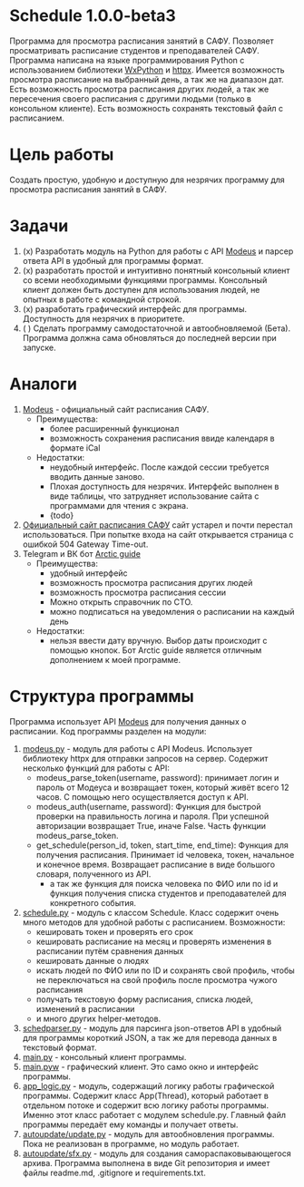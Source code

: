 # Schedule 1.0.0-beta3
Программа для просмотра расписания занятий в САФУ.
Позволяет просматривать расписание студентов и преподавателей САФУ.
Программа написана на языке программирования Python с использованием библиотеки [WxPython](https://wxpython.org/) и [httpx](https://www.python-httpx.org/).
Имеется возможность просмотра расписание на выбранный день, а так же на диапазон дат. Есть возможность просмотра расписания других людей, а так же пересечения своего расписания с другими людьми (только в консольном клиенте). Есть возможность сохранять текстовый файл с расписанием.
# Цель работы
Создать простую, удобную и доступную для незрячих программу для просмотра расписания занятий в САФУ.
# Задачи
1. (x) Разработать модуль на Python для работы с API [Modeus](https://narfu.modeus.org) и парсер ответа API в удобный для программы формат.
2. (x) разработать простой и интуитивно понятный консольный клиент со всеми необходимыми функциями программы. Консольный клиент должен быть доступен для использования людей, не опытных в работе с командной строкой.
3. (x) разработать графический интерфейс для программы. Доступность для незрячих в приоритете.
4. ( ) Сделать программу самодостаточной и автообновляемой (Бета). Программа должна сама обновляться до последней версии при запуске.

# Аналоги
1. [Modeus](https://narfu.modeus.org) - официальный сайт расписания САФУ.
    - Преимущества:
        - более расширенный функционал
        - возможность сохранения расписания ввиде календаря в формате iCal
    - Недостатки:
        - неудобный интерфейс. После каждой сессии требуется вводить данные заново.
        - Плохая доступность для незрячих. Интерфейс выполнен в виде таблицы, что затрудняет использование сайта с программами для чтения с экрана.
        - {todo}
2. [Официальный сайт расписания САФУ](https://ruz.narfu.ru)
    сайт устарел и почти перестал использоваться. При попытке входа на сайт открывается страница с ошибкой 504 Gateway Time-out.
3. Telegram и ВК бот [Arctic guide](https://t.me/ArcticGuide_bot)
    - Преимущества:
        - удобный интерфейс
        - возможность просмотра расписания других людей
        - возможность просмотра расписания сессии
        - Можно открыть справочник по СТО.
        - можно подписаться на уведомления о расписании на каждый день
    - Недостатки:
        - нельзя ввести дату вручную. Выбор даты происходит с помощью кнопок.
    Бот Arctic guide является отличным дополнением к моей программе.
# Структура программы
Программа использует API [Modeus](https://narfu.modeus.org) для получения данных о расписании.
Код программы разделен на модули:
1. [modeus.py](../modeus.py) - модуль для работы с API Modeus.
Использует библиотеку httpx для отправки запросов на сервер.
Содержит несколько функций для работы с API:
    - modeus_parse_token(username, password):
        принимает логин и пароль от Модеуса и возвращает токен, который живёт всего 12 часов. С помощью него осуществляется доступ к API.
    - modeus_auth(username, password):
        Функция для быстрой проверки на правильность логина и пароля. При успешной авторизации возвращает True, иначе False. Часть функции modeus_parse_token.
    - get_schedule(person_id, token, start_time, end_time):
        Функция для получения расписания. Принимает id человека, токен, начальное и конечное время. Возвращает расписание в виде большого словаря, полученного из API.
        - а так же функция для поиска человека по ФИО или по id и функция получения списка студентов и преподавателей для конкретного события.
2. [schedule.py](../schedule.py) - модуль с классом Schedule. Класс содержит очень много методов для удобной работы с расписанием. 
Возможности:
    - кешировать токен и проверять его срок
    - кешировать расписание на месяц и проверять изменения в расписании путём сравнения данных
    - кешировать данные о людях
    - искать людей по ФИО или по ID и сохранять свой профиль, чтобы не переключаться на свой профиль после просмотра чужого расписания
    - получать текстовую форму расписания, списка людей, изменений в расписании
    - и много других helper-методов.
3. [schedparser.py](../schedparser.py) - модуль для парсинга json-ответов API в удобный для программы короткий JSON, а так же для перевода данных в текстовый формат.
4. [main.py](../main.py) - консольный клиент программы.
5. [main.pyw](../main.pyw) - графический клиент. Это само окно и интерфейс программы.
6. [app_logic.py](../app_logic.py) - модуль, содержащий логику работы графической программы. Содержит класс App(Thread), который работает в отдельном потоке и содержит всю логику работы программы. Именно этот класс работает с модулем schedule.py. Главный файл программы передаёт ему команды и получает ответы.
7. [autoupdate/update.py](../autoupdate/update.py) - модуль для автообновления программы. Пока не реализован в программе, но модуль работает.
8. [autoupdate/sfx.py](../autoupdate/sfx.py) - модуль для создания самораспаковывающегося архива.
Программа выполнена в виде Git репозитория и имеет файлы readme.md, .gitignore и requirements.txt.
